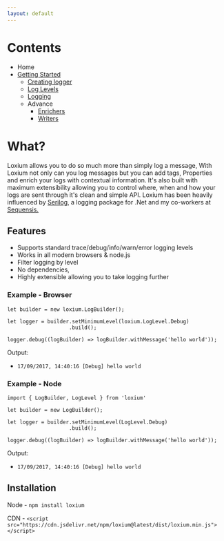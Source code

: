 ```yaml
---
layout: default
---
```

# Contents
- Home
- [Getting Started]()
  - [Creating logger]()
  - [Log Levels]()
  - [Logging]()
  - Advance
    - [Enrichers](./advance/Enrichers)
    - [Writers]()

# What?

Loxium allows you to do so much more than simply log a message, With Loxium not only can you log messages but you can add tags, Properties and enrich your logs with contextual information. It's also built with maximum extensibility allowing you to control where, when and how your logs are sent through it's clean and simple API. Loxium has been heavily influenced by [Serilog](https://www.serilog.com), a logging package for .Net and my co-workers at [Sequensis.](https://www.sequensis.co.uk)

## Features

* Supports standard trace/debug/info/warn/error logging levels 
* Works in all modern browsers & node.js
* Filter logging by level
* No dependencies, 
* Highly extensible allowing you to take logging further

### Example - Browser

```JS
let builder = new loxium.LogBuilder();
    
let logger = builder.setMinimumLevel(loxium.LogLevel.Debug)
                    .build();

logger.debug((logBuilder) => logBuilder.withMessage('hello world'));
```

Output:
- `17/09/2017, 14:40:16 [Debug] hello world`

### Example - Node
```JS
import { LogBuilder, LogLevel } from 'loxium'

let builder = new LogBuilder();

let logger = builder.setMinimumLevel(LogLevel.Debug)
                    .build();

logger.debug((logBuilder) => logBuilder.withMessage('hello world'));
```

Output:
- `17/09/2017, 14:40:16 [Debug] hello world`

## Installation
Node - `npm install loxium`

CDN - `<script src="https://cdn.jsdelivr.net/npm/loxium@latest/dist/loxium.min.js"></script>`